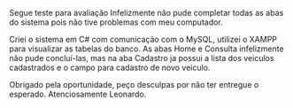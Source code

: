 Segue teste para avaliação
Infelizmente não pude completar todas as abas do sistema pois não tive problemas com meu computador.

Criei o sistema em C# com comunicação com o MySQL, utilizei o XAMPP para visualizar as tabelas do banco.
As abas Home e Consulta infelizmente não pude concluí-las, mas na aba Cadastro ja possui a lista dos veiculos cadastrados e o campo para cadastro de novo veiculo.

Obrigado pela oportunidade, peço desculpas por não ter entregue o esperado.
Atenciosamente Leonardo.
